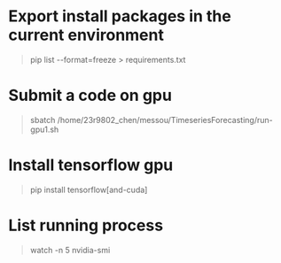 # Export install packages in the current environment
> pip list --format=freeze > requirements.txt

# Submit a code on gpu
> sbatch /home/23r9802_chen/messou/TimeseriesForecasting/run-gpu1.sh 

# Install tensorflow gpu
> pip install tensorflow[and-cuda]

# List running process
> watch -n 5 nvidia-smi

